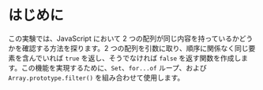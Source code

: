 # はじめに

この実験では、JavaScript において 2 つの配列が同じ内容を持っているかどうかを確認する方法を探ります。2 つの配列を引数に取り、順序に関係なく同じ要素を含んでいれば `true` を返し、そうでなければ `false` を返す関数を作成します。この機能を実現するために、`Set`、`for...of` ループ、および `Array.prototype.filter()` を組み合わせて使用します。
